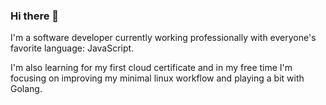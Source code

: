 ### Hi there 👋

I'm a software developer currently working professionally with everyone's favorite language: JavaScript.

I'm also learning for my first cloud certificate and in my free time I'm focusing on improving my minimal linux workflow and playing a bit with Golang.

<!--
**ndrpp/ndrpp** is a ✨ _special_ ✨ repository because its `README.md` (this file) appears on your GitHub profile.

Here are some ideas to get you started:

- 🔭 I’m currently working on ...
- 🌱 I’m currently learning ...
- 👯 I’m looking to collaborate on ...
- 🤔 I’m looking for help with ...
- 💬 Ask me about ...
- 📫 How to reach me: ...
- 😄 Pronouns: ...
- ⚡ Fun fact: ...
-->
